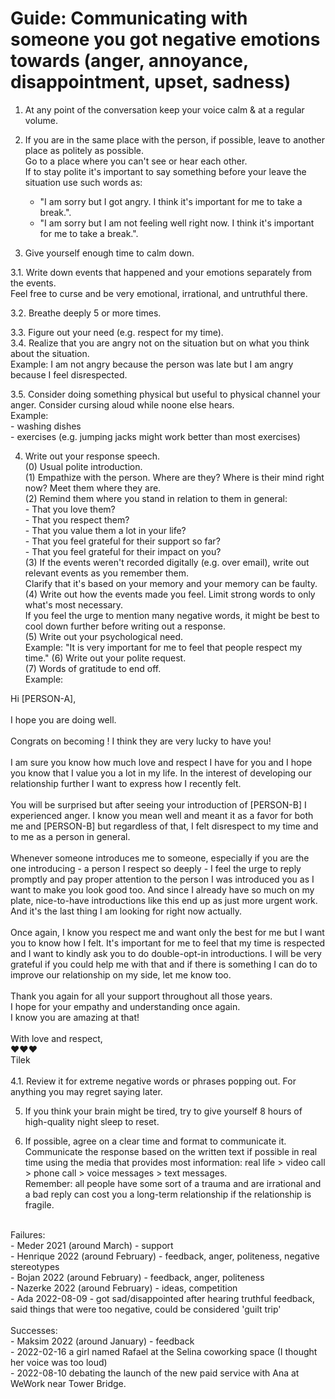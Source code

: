 # Guide: Communicating with someone you got negative emotions towards (anger, annoyance, disappointment, upset, sadness)

1. At any point of the conversation keep your voice calm & at a regular volume.<br>

2. If you are in the same place with the person, if possible, leave to another place as politely as possible.<br>
   Go to a place where you can't see or hear each other.<br>
   If to stay polite it's important to say something before your leave the situation use such words as:<br>
   - "I am sorry but I got angry. I think it's important for me to take a break.".<br>
   - "I am sorry but I am not feeling well right now. I think it's important for me to take a break.".<br>

3. Give yourself enough time to calm down.<br>

3.1. Write down events that happened and your emotions separately from the events.<br>
     Feel free to curse and be very emotional, irrational, and untruthful there.<br>
     
3.2. Breathe deeply 5 or more times.<br>

3.3. Figure out your need (e.g. respect for my time).<br>
3.4. Realize that you are angry not on the situation but on what you think about the situation.<br>
     Example: I am not angry because the person was late but I am angry because I feel disrespected.<br>

3.5. Consider doing something physical but useful to physical channel your anger. Consider cursing aloud while noone else hears.<br>
     Example:<br>
     - washing dishes<br>
     - exercises (e.g. jumping jacks might work better than most exercises)<br>
     
4. Write out your response speech.<br>
   (0) Usual polite introduction. <br>
   (1) Empathize with the person. Where are they? Where is their mind right now? Meet them where they are.<br>
   (2) Remind them where you stand in relation to them in general:<br>
       - That you love them?<br>
       - That you respect them?<br>
       - That you value them a lot in your life?<br>
       - That you feel grateful for their support so far?<br>
       - That you feel grateful for their impact on you?<br>
   (3) If the events weren't recorded digitally (e.g. over email), write out relevant events as you remember them.<br>
       Clarify that it's based on your memory and your memory can be faulty.<br>
   (4) Write out how the events made you feel. Limit strong words to only what's most necessary.<br>
       If you feel the urge to mention many negative words, it might be best to cool down further before writing out a response.<br>
   (5) Write out your psychological need.<br>
       Example: "It is very important for me to feel that people respect my time."
   (6) Write out your polite request.<br>
   (7) Words of gratitude to end off.<br>
   Example:

Hi [PERSON-A],<br>
<br>
I hope you are doing well.<br>
<br>
Congrats on becoming <NEW ROLE>! I think they are very lucky to have you!<br>
<br>
I am sure you know how much love and respect I have for you and I hope you know that I value you a lot in my life. In the interest of developing our relationship further I want to express how I recently felt.<br>
<br>
You will be surprised but after seeing your introduction of [PERSON-B] I experienced anger. I know you mean well and meant it as a favor for both me and [PERSON-B] but regardless of that, I felt disrespect to my time and to me as a person in general.<br>
<br>
Whenever someone introduces me to someone, especially if you are the one introducing - a person I respect so deeply - I feel the urge to reply promptly and pay proper attention to the person I was introduced you as I want to make you look good too. And since I already have so much on my plate, nice-to-have introductions like this end up as just more urgent work. And it's the last thing I am looking for right now actually.<br>
<br>
Once again, I know you respect me and want only the best for me but I want you to know how I felt. It's important for me to feel that my time is respected and I want to kindly ask you to do double-opt-in introductions. I will be very grateful if you could help me with that and if there is something I can do to improve our relationship on my side, let me know too.<br>
<br>
Thank you again for all your support throughout all those years.<br>
I hope for your empathy and understanding once again.<br>
I know you are amazing at that!<br>
<br>
With love and respect,<br>
❤️❤️❤️<br>
Tilek<br>
<br>
4.1. Review it for extreme negative words or phrases popping out. For anything you may regret saying later.<br>

5. If you think your brain might be tired, try to give yourself 8 hours of high-quality night sleep to reset.<br>   

6. If possible, agree on a clear time and format to communicate it. Communicate the response based on the written text if possible in real time using the media that provides most information: real life > video call > phone call > voice messages > text messages.<br>
   Remember: all people have some sort of a trauma and are irrational and a bad reply can cost you a long-term relationship if the relationship is fragile.<br>

<br>
Failures:<br>
- Meder 2021 (around March) - support<br>
- Henrique 2022 (around February) - feedback, anger, politeness, negative stereotypes<br>
- Bojan 2022 (around February) - feedback, anger, politeness<br>
- Nazerke 2022 (around February) - ideas, competition<br>
- Ada 2022-08-09 - got sad/disappointed after hearing truthful feedback, said things that were too negative, could be considered 'guilt trip'<br>
<br>
Successes:<br>
- Maksim 2022 (around January) - feedback<br>
- 2022-02-16 a girl named Rafael at the Selina coworking space (I thought her voice was too loud)<br>
- 2022-08-10 debating the launch of the new paid service with Ana at WeWork near Tower Bridge.<br>
